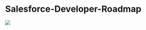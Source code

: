 # Salesforce-Developer-Roadmap

 <img src="https://www.lucidchart.com/publicSegments/view/7715bea2-2d52-4d07-92de-362aae8eec79/image.png">
